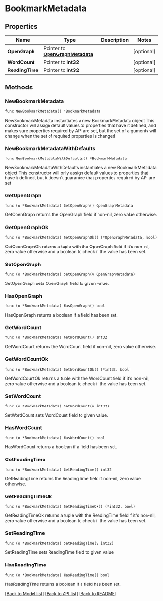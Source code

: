 # BookmarkMetadata

## Properties

Name | Type | Description | Notes
------------ | ------------- | ------------- | -------------
**OpenGraph** | Pointer to [**OpenGraphMetadata**](OpenGraphMetadata.md) |  | [optional] 
**WordCount** | Pointer to **int32** |  | [optional] 
**ReadingTime** | Pointer to **int32** |  | [optional] 

## Methods

### NewBookmarkMetadata

`func NewBookmarkMetadata() *BookmarkMetadata`

NewBookmarkMetadata instantiates a new BookmarkMetadata object
This constructor will assign default values to properties that have it defined,
and makes sure properties required by API are set, but the set of arguments
will change when the set of required properties is changed

### NewBookmarkMetadataWithDefaults

`func NewBookmarkMetadataWithDefaults() *BookmarkMetadata`

NewBookmarkMetadataWithDefaults instantiates a new BookmarkMetadata object
This constructor will only assign default values to properties that have it defined,
but it doesn't guarantee that properties required by API are set

### GetOpenGraph

`func (o *BookmarkMetadata) GetOpenGraph() OpenGraphMetadata`

GetOpenGraph returns the OpenGraph field if non-nil, zero value otherwise.

### GetOpenGraphOk

`func (o *BookmarkMetadata) GetOpenGraphOk() (*OpenGraphMetadata, bool)`

GetOpenGraphOk returns a tuple with the OpenGraph field if it's non-nil, zero value otherwise
and a boolean to check if the value has been set.

### SetOpenGraph

`func (o *BookmarkMetadata) SetOpenGraph(v OpenGraphMetadata)`

SetOpenGraph sets OpenGraph field to given value.

### HasOpenGraph

`func (o *BookmarkMetadata) HasOpenGraph() bool`

HasOpenGraph returns a boolean if a field has been set.

### GetWordCount

`func (o *BookmarkMetadata) GetWordCount() int32`

GetWordCount returns the WordCount field if non-nil, zero value otherwise.

### GetWordCountOk

`func (o *BookmarkMetadata) GetWordCountOk() (*int32, bool)`

GetWordCountOk returns a tuple with the WordCount field if it's non-nil, zero value otherwise
and a boolean to check if the value has been set.

### SetWordCount

`func (o *BookmarkMetadata) SetWordCount(v int32)`

SetWordCount sets WordCount field to given value.

### HasWordCount

`func (o *BookmarkMetadata) HasWordCount() bool`

HasWordCount returns a boolean if a field has been set.

### GetReadingTime

`func (o *BookmarkMetadata) GetReadingTime() int32`

GetReadingTime returns the ReadingTime field if non-nil, zero value otherwise.

### GetReadingTimeOk

`func (o *BookmarkMetadata) GetReadingTimeOk() (*int32, bool)`

GetReadingTimeOk returns a tuple with the ReadingTime field if it's non-nil, zero value otherwise
and a boolean to check if the value has been set.

### SetReadingTime

`func (o *BookmarkMetadata) SetReadingTime(v int32)`

SetReadingTime sets ReadingTime field to given value.

### HasReadingTime

`func (o *BookmarkMetadata) HasReadingTime() bool`

HasReadingTime returns a boolean if a field has been set.


[[Back to Model list]](../README.md#documentation-for-models) [[Back to API list]](../README.md#documentation-for-api-endpoints) [[Back to README]](../README.md)


